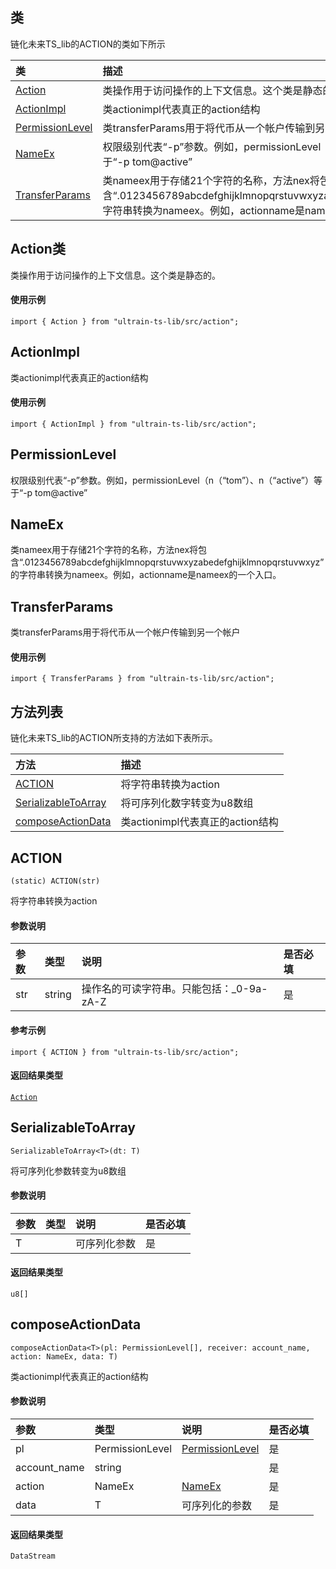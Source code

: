 ## 类
链化未来TS_lib的ACTION的类如下所示

| 类                                                                                        | 描述                                                 |
| :------------------------------------------------------------------------------------------| :----------------------------------------------------|
| [Action](docs-cn/contract/02-ts-action#Action类)                          | 类操作用于访问操作的上下文信息。这个类是静态的。                             |
| [ActionImpl](docs-cn/contract/02-ts-action#ActionImpl)                          | 类actionimpl代表真正的action结构                             |
| [PermissionLevel](docs-cn/contract/02-ts-action#PermissionLevel)                          | 类transferParams用于将代币从一个帐户传输到另一个帐户                             |
| [NameEx](docs-cn/contract/02-ts-action#NameEx)                          |权限级别代表“-p”参数。例如，permissionLevel（n（“tom”）、n（“active”）等于“-p tom@active”                            |
| [TransferParams](docs-cn/contract/02-ts-action#TransferParams)                          | 类nameex用于存储21个字符的名称，方法nex将包含“.0123456789abcdefghijklmnopqrstuvwxyzabedefghijklmnopqrstuvwxyz”的字符串转换为nameex。例如，actionname是nameex的一个入口                             |

## Action类
类操作用于访问操作的上下文信息。这个类是静态的。

#### 使用示例
```nodejs
import { Action } from "ultrain-ts-lib/src/action";
```

## ActionImpl
类actionimpl代表真正的action结构

#### 使用示例
```nodejs
import { ActionImpl } from "ultrain-ts-lib/src/action";
```

## PermissionLevel
权限级别代表“-p”参数。例如，permissionLevel（n（“tom”）、n（“active”）等于“-p tom@active”


## NameEx
类nameex用于存储21个字符的名称，方法nex将包含“.0123456789abcdefghijklmnopqrstuvwxyzabedefghijklmnopqrstuvwxyz”的字符串转换为nameex。例如，actionname是nameex的一个入口。


## TransferParams
类transferParams用于将代币从一个帐户传输到另一个帐户

#### 使用示例
```nodejs
import { TransferParams } from "ultrain-ts-lib/src/action";
```

## 方法列表
链化未来TS_lib的ACTION所支持的方法如下表所示。

| 方法                                                                                        | 描述                                                 |
| :------------------------------------------------------------------------------------------| :----------------------------------------------------|
| [ACTION](docs-cn/contract/02-ts-action#ACTION)                           |将字符串转换为action                              |
| [SerializableToArray](docs-cn/contract/02-ts-action#SerializableToArray)                           |将可序列化数字转变为u8数组                             |
| [composeActionData](docs-cn/contract/02-ts-action#composeActionData)                           |类actionimpl代表真正的action结构                              |


## ACTION
```
(static) ACTION(str)
```
将字符串转换为action

#### 参数说明
|参数               |类型    |说明                            |是否必填|
| :----------------| :------| :-----------------------------|:-----|
|str              |string  |操作名的可读字符串。只能包括：_0-9a-zA-Z                     |是     |


#### 参考示例
```nodejs
import { ACTION } from "ultrain-ts-lib/src/action";
```

#### 返回结果类型
[`Action`](docs-cn/contract/01-ts-account#Action类)

## SerializableToArray
```
SerializableToArray<T>(dt: T)
```
将可序列化参数转变为u8数组

#### 参数说明
|参数               |类型    |说明                            |是否必填|
| :----------------| :------| :-----------------------------|:-----|
|T              |  |可序列化参数                    |是     |


#### 返回结果类型
`u8[]`

## composeActionData
```
composeActionData<T>(pl: PermissionLevel[], receiver: account_name, action: NameEx, data: T)
```
类actionimpl代表真正的action结构 

#### 参数说明
|参数               |类型    |说明                            |是否必填|
| :----------------| :------| :-----------------------------|:-----|
|pl                |PermissionLevel|[PermissionLevel](docs-cn/contract/02-ts-action#PermissionLevel)                     |是     |
|account_name      |string  |                     |是     |
|action            |NameEx  |[NameEx](docs-cn/contract/02-ts-action#NameEx)                     |是     |
|data              |T       |可序列化的参数                    |是     |

#### 返回结果类型
`DataStream`
